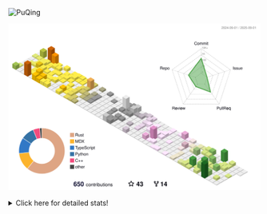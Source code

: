 ![PuQing](https://user-images.githubusercontent.com/27223114/171565019-9a56fae6-b08b-421f-99db-7e830da42371.png)

![](./profile-3d-contrib/profile-season-animate.svg)

<details>
<summary>Click here for detailed stats!</summary>

<!--START_SECTION:waka-->
![Lines of code](https://img.shields.io/badge/From%20Hello%20World%20I%27ve%20Written-2.6%20million%20lines%20of%20code-blue)

**🐱 My GitHub Data** 

> 📦 454.2 kB Used in GitHub's Storage 
 > 
> 🏆 388 Contributions in the Year 2025
 > 
> 🚫 Not Opted to Hire
 > 
> 📜 33 Public Repositories 
 > 
> 🔑 34 Private Repositories 
 > 
**I'm an Early 🐤** 

```text
🌞 Morning                940 commits         ██░░░░░░░░░░░░░░░░░░░░░░░   09.39 % 
🌆 Daytime                4351 commits        ███████████░░░░░░░░░░░░░░   43.46 % 
🌃 Evening                2556 commits        ██████░░░░░░░░░░░░░░░░░░░   25.53 % 
🌙 Night                  2164 commits        █████░░░░░░░░░░░░░░░░░░░░   21.62 % 
```


📊 **This Week I Spent My Time On** 

```text
💬 Programming Languages: 
Swift                    5 hrs 55 mins       ███████████░░░░░░░░░░░░░░   45.69 % 
C++                      3 hrs 40 mins       ███████░░░░░░░░░░░░░░░░░░   28.35 % 
Python                   1 hr 11 mins        ██░░░░░░░░░░░░░░░░░░░░░░░   09.17 % 
Typst                    37 mins             █░░░░░░░░░░░░░░░░░░░░░░░░   04.85 % 
Text                     19 mins             █░░░░░░░░░░░░░░░░░░░░░░░░   02.48 % 

🔥 Editors: 
VS Code                  12 hrs 57 mins      █████████████████████████   100.00 % 

💻 Operating System: 
Mac                      6 hrs 39 mins       █████████████░░░░░░░░░░░░   51.34 % 
WSL                      3 hrs 52 mins       ███████░░░░░░░░░░░░░░░░░░   29.94 % 
Linux                    2 hrs 25 mins       █████░░░░░░░░░░░░░░░░░░░░   18.72 % 
```


<!--END_SECTION:waka-->
</details>
